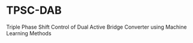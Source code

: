 # TPSC-DAB
Triple Phase Shift Control of Dual Active Bridge Converter using Machine Learning Methods
